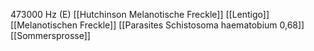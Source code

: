 473000 Hz (E)
[[Hutchinson Melanotische Freckle]]
[[Lentigo]]
[[Melanotischen Freckle]]
[[Parasites Schistosoma haematobium 0,68]]
[[Sommersprosse]]